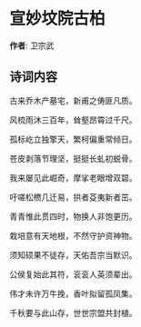 # 宣妙坟院古柏

**作者**: 卫宗武

## 诗词内容

古来乔木产墓宅，新甫之俦匪凡质。

风梳雨沐三百年，耸壑昂霄过千尺。

孤标屹立独擎天，繁柯偏重常倾日。

苍皮剥落节理坚，挺挺长虬初蜕骨。

我来屡见此崛奇，摩挲老眼增双碧。

吁嗟松槚几迁易，拱者芟夷新者茁。

青青惟此贯四时，物换人非饱更历。

栽培意有天地根，不然守护资神物。

须知硕果不徒存，天佑吾宗当默识。

公侯复始此其符，衮衮人英须辈出。

伟才未许万牛挽，香叶拟留孤凤集。

千秋要与此山存，世世宗盟共封植。

